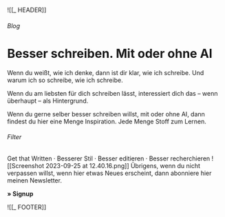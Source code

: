 ![[_ HEADER]]



###### Blog
# Besser schreiben. Mit oder ohne AI

Wenn du weißt, wie ich denke, dann ist dir klar, wie ich schreibe. Und warum ich so schreibe, wie ich schreibe. 

Wenn du am liebsten für dich schreiben lässt, interessiert dich das – wenn überhaupt – als Hintergrund. 

Wenn du gerne selber besser schreiben willst, mit oder ohne AI, dann findest du hier eine Menge Inspiration. Jede Menge Stoff zum Lernen. 

###### Filter
Get that Written · Besserer Stil · Besser editieren · Besser recherchieren
![[Screenshot 2023-09-25 at 12.40.16.png]]
Übrigens, wenn du nicht verpassen willst, wenn hier etwas Neues erscheint, dann abonniere hier meinen Newsletter. 

**» Signup**


![[_ FOOTER]]


